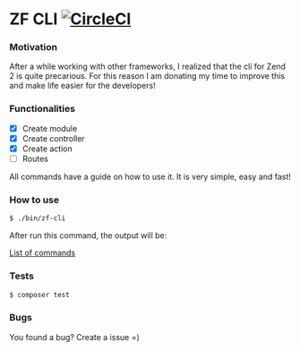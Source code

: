 # ZF CLI [![CircleCI](https://circleci.com/gh/guilherme90/zf-cli/tree/master.svg?style=svg)](https://circleci.com/gh/guilherme90/zf-cli/tree/master)

### Motivation
After a while working with other frameworks, I realized that the cli for Zend 2 is quite precarious. For this reason I am donating my time to improve this and make life easier for the developers!

### Functionalities
- [x] Create module
- [x] Create controller
- [x] Create action
- [ ] Routes

All commands have a guide on how to use it. It is very simple, easy and fast! 

### How to use
```bash
$ ./bin/zf-cli
```

After run this command, the output will be:

[List of commands](https://i.imgur.com/Dc3eFV8.png)

### Tests
```bash
$ composer test
```

### Bugs
You found a bug? Create a issue =)
